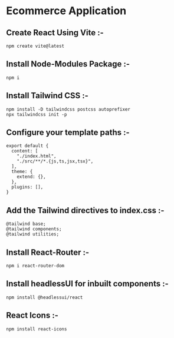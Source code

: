 # Ecommerce Application


## Create React Using Vite :-
```
npm create vite@latest
```
## Install Node-Modules Package :-
```
npm i
```
## Install Tailwind CSS :-
```
npm install -D tailwindcss postcss autoprefixer
npx tailwindcss init -p
```
## Configure your template paths :-
```
export default {
  content: [
    "./index.html",
    "./src/**/*.{js,ts,jsx,tsx}",
  ],
  theme: {
    extend: {},
  },
  plugins: [],
}
```

## Add the Tailwind directives to index.css :-
```
@tailwind base;
@tailwind components;
@tailwind utilities;
```
## Install React-Router :-
```
npm i react-router-dom
```
## Install headlessUI for inbuilt components :-
```
npm install @headlessui/react
```
## React Icons :-
```
npm install react-icons
```

